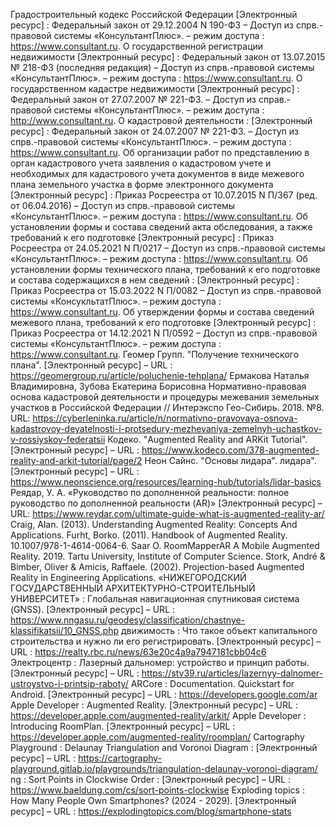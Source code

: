 Градостроительный кодекс Российской Федерации [Электронный ресурс] : Федеральный закон от 29.12.2004 N 190-ФЗ – Доступ из спрв.-правовой системы «КонсультантПлюс». – режим доступа : https://www.consultant.ru.
О государственной регистрации недвижимости [Электронный ресурс] : Федеральный закон от 13.07.2015 № 218-ФЗ (последняя редакция) – Доступ из спрв.-правовой системы «КонсультантПлюс». – режим доступа : https://www.consultant.ru.
О государственном кадастре недвижимости [Электронный ресурс] : Федеральный закон от 27.07.2007 № 221-ФЗ. – Доступ из справ.-правовой системы «КонсультантПлюс». – режим доступа : http://www.consultant.ru.
О кадастровой деятельности : [Электронный ресурс] : Федеральный закон от 24.07.2007 № 221-ФЗ. – Доступ из спрв.-правовой системы «КонсультантПлюс». – режим доступа : https://www.consultant.ru.
Об организации работ по представлению в орган кадастрового учета заявления о кадастровом учете и необходимых для кадастрового учета документов в виде межевого плана земельного участка в форме электронного документа [Электронный ресурс] : Приказ Росреестра от 10.07.2015 N П/367 (ред. от 06.04.2016) – Доступ из спрв.-правовой системы «КонсультантПлюс». – режим доступа : https://www.consultant.ru.
Об установлении формы и состава сведений акта обследования, а также требований к его подготовке [Электронный ресурс] : Приказ Росреестра от 24.05.2021 N П/0217 – Доступ из спрв.-правовой системы «КонсультантПлюс». – режим доступа : https://www.consultant.ru.
 Об установлении формы технического плана, требований к его подготовке и состава содержащихся в нем сведений : [Электронный ресурс] : Приказ Росреестра от 15.03.2022 N П/0082 – Доступ из спрв.-правовой системы «КонсукльтатПлюс». – режим доступа : https://www.consultant.ru.
Об утверждении формы и состава сведений межевого плана, требований к его подготовке [Электронный ресурс] : Приказ Росреестра от 14.12.2021 N П/0592 – Доступ из спрв.-правовой системы «КонсультантПлюс». – режим доступа : https://www.consultant.ru.
Геомер Групп. "Получение технического плана". [Электронный ресурс] – URL : https://geomergroup.ru/article/poluchenie-tehplana/
Ермакова Наталья Владимировна, Зубова Екатерина Борисовна Нормативно-правовая основа кадастровой деятельности и процедуры межевания земельных участков в Российской Федерации // Интерэкспо Гео-Сибирь. 2018. №8. URL: https://cyberleninka.ru/article/n/normativno-pravovaya-osnova-kadastrovoy-deyatelnosti-i-protsedury-mezhevaniya-zemelnyh-uchastkov-v-rossiyskoy-federatsii
Кодеко. "Augmented Reality and ARKit Tutorial". [Электронный ресурс] – URL : https://www.kodeco.com/378-augmented-reality-and-arkit-tutorial/page/2
Неон Сайнс. "Основы лидара". лидара". [Электронный ресурс] – URL : https://www.neonscience.org/resources/learning-hub/tutorials/lidar-basics
Реядар, У. А. «Руководство по дополненной реальности: полное руководство по дополненной реальности (AR)» [Электронный ресурс] – URL: https://www.reydar.com/ultimate-guide-what-is-augmented-reality-ar/
Craig, Alan. (2013). Understanding Augmented Reality: Concepts And Applications. 
Furht, Borko. (2011). Handbook of Augmented Reality. 10.1007/978-1-4614-0064-6.
Saar O. RoomMapperAR A Mobile Augmented Reality. 2019. Tartu University, Institute of Computer Science.
Stork, André & Bimber, Oliver & Amicis, Raffaele. (2002). Projection-based Augmented Reality in Engineering Applications.
«НИЖЕГОРОДСКИЙ ГОСУДАРСТВЕННЫЙ АРХИТЕКТУРНО-СТРОИТЕЛЬНЫЙ УНИВЕРСИТЕТ» : Глобальная навигационная спутниковая система (GNSS). [Электронный ресурс] – URL : https://www.nngasu.ru/geodesy/classification/chastnye-klassifikatsii/10_GNSS.php
движимость : Что такое объект капитального строительства и нужно ли его регистрировать. [Электронный ресурс] – URL : https://realty.rbc.ru/news/63e20c4a9a7947181cbb04c6
Электроцентр : Лазерный дальномер: устройство и принцип работы. [Электронный ресурс] – URL : https://stv39.ru/articles/lazernyy-dalnomer-ustroystvo-i-printsip-raboty/
ARCore : Documentation. Quickstart for Android. [Электронный ресурс] – URL : https://developers.google.com/ar
Apple Developer : Augmented Reality. [Электронный ресурс] – URL : https://developer.apple.com/augmented-reality/arkit/
Apple Developer : Introducing RoomPlan. [Электронный ресурс] – URL : https://developer.apple.com/augmented-reality/roomplan/
Cartography Playground : Delaunay Triangulation and Voronoi Diagram : [Электронный ресурс] – URL : https://cartography-playground.gitlab.io/playgrounds/triangulation-delaunay-voronoi-diagram/
ng : Sort Points in Clockwise Order : [Электронный ресурс] – URL : https://www.baeldung.com/cs/sort-points-clockwise
Exploding topics : How Many People Own Smartphones? (2024 - 2029). [Электронный ресурс] – URL : https://explodingtopics.com/blog/smartphone-stats
